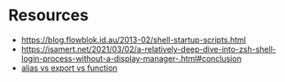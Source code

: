 # Resources

- https://blog.flowblok.id.au/2013-02/shell-startup-scripts.html
- https://isamert.net/2021/03/02/a-relatively-deep-dive-into-zsh-shell-login-process-without-a-display-manager-.html#conclusion
- [alias vs export vs function](https://stackoverflow.com/questions/23172982/what-is-the-difference-between-alias-and-export-and-a-functionbash)
